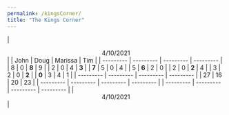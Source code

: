 ```yaml
---
permalink: /kingsCorner/
title: "The Kings Corner"
---
```

| <center>          4/10/2021         </center> |
| John      | Doug      | Marissa   | Tim       |
| --------- | --------- | --------- | --------- |
| 8         | 0         | <b>8</b>  | 9         |
| 2         | 0         | 4         | <b>3</b>  | 
| <b>7</b>  | 5         | 0         | 4         |
| 5         | <b>6</b>  | 2         | 0         |
| 2         | 0         | <b>2</b>  | 4         |
| 3         | 2         | 0         | <b>2</b>  | 
| <b>0</b>  | 3         | 4         | 1         |
| --------- | --------- | --------- | --------- |
| 27        | 16        | 20        | 23        |
| --------- | --------- | --------- | --------- |
| --------- | --------- | --------- | --------- |
| <center>          4/10/2021         </center> |